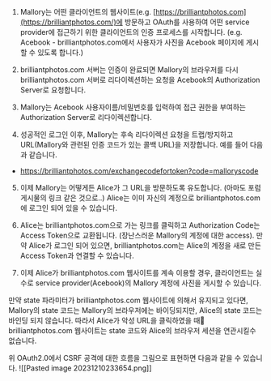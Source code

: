 1. Mallory는 어떤 클라이언트의 웹사이트(e.g. [https://brilliantphotos.com](https://brilliantphotos.com/)에 방문하고 OAuth를 사용하여 어떤 service provider에 접근하기 위한 클라이언트의 인증 프로세스를 시작합니다. (e.g. Acebook - brilliantphotos.com에서 사용자가 사진을 Acebook 페이지에 게시할 수 있도록 합니다.)

2. brilliantphotos.com 서버는 인증이 완료되면 Mallory의 브라우저를 다시 brilliantphotos.com 서버로 리다이렉션하는 요청을 Acebook의 Authorization Server로 요청합니다.

3. Mallory는 Acebook 사용자이름/비밀번호를 입력하여 접근 권한을 부여하는 Authorization Server로 리다이렉션합니다.

4. 성공적인 로그인 이후, Mallory는 후속 리다이렉션 요청을 트랩/방지하고 URL(Mallory와 관련된 인증 코드가 있는 콜백 URL)을 저장합니다. 예를 들어 다음과 같습니다.
- https://brilliantphotos.com/exchangecodefortoken?code=malloryscode

5. 이제 Mallory는 어떻게든 Alice가 그 URL을 방문하도록 유도합니다. (아마도 포럼 게시물의 링크 같은 것으로..) Alice는 이미 자신의 계정으로 brilliantphotos.com에 로그인 되어 있을 수 있습니다.

6. Alice는 brilliantphotos.com으로 가는 링크를 클릭하고 Authorization Code는 Access Token으로 교환됩니다. (장난스러운 Mallory의 계정에 대한 access). 만약 Alice가 로그인 되어 있으면, brilliantphotos.com는 Alice의 계정을 새로 만든 Access Token과 연결할 수 있습니다.

7. 이제 Alice가 brilliantphotos.com 웹사이트를 계속 이용할 경우, 클라이언트는 실수로 service provider(Acebook)의 Mallory 계정에 사진을 게시할 수 있습니다.

만약 state 파라미터가 brilliantphotos.com 웹사이트에 의해서 유지되고 있다면, Mallory의 state 코드는 Mallory의 브라우저에는 바이딩되지만, Alice의 state 코드는 바인딩 되지 않습니다. 따라서 Alice가 악성 URL을 클릭하였을 때 brilliantphotos.com 웹사이트는 state 코드와 Alice의 브라우저 세션을 연관시킬수 없습니다.

위 OAuth2.0에서 CSRF 공격에 대한 흐름을 그림으로 표현하면 다음과 같을 수 있습니다.
![[Pasted image 20231210233654.png]]

